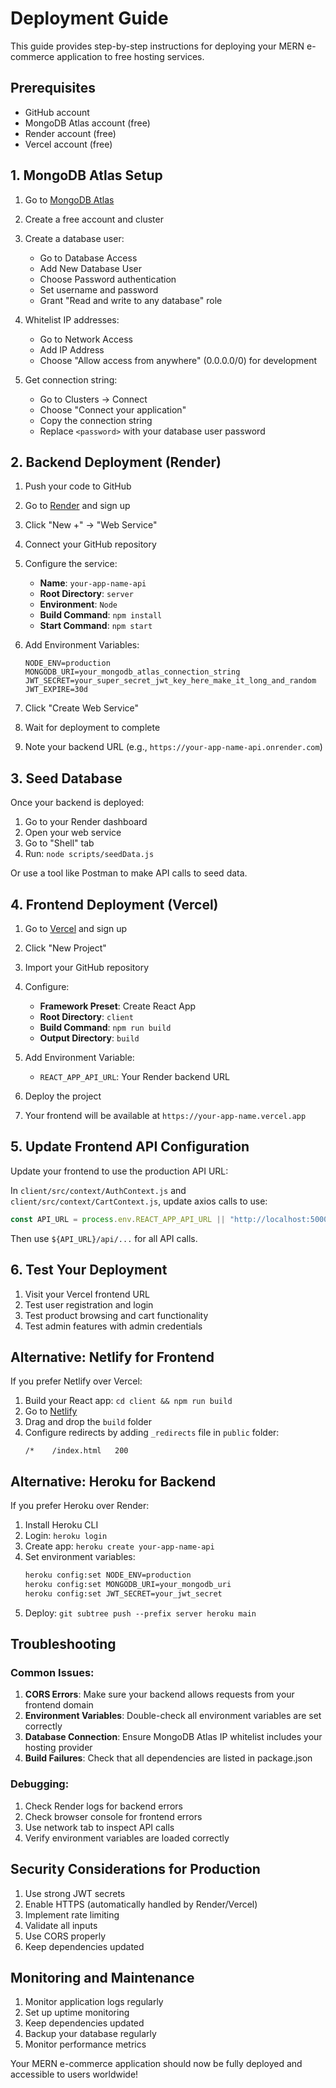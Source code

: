 # Deployment Guide

This guide provides step-by-step instructions for deploying your MERN e-commerce application to free hosting services.

## Prerequisites

- GitHub account
- MongoDB Atlas account (free)
- Render account (free)
- Vercel account (free)

## 1. MongoDB Atlas Setup

1. Go to [MongoDB Atlas](https://www.mongodb.com/atlas)
2. Create a free account and cluster
3. Create a database user:

   - Go to Database Access
   - Add New Database User
   - Choose Password authentication
   - Set username and password
   - Grant "Read and write to any database" role

4. Whitelist IP addresses:

   - Go to Network Access
   - Add IP Address
   - Choose "Allow access from anywhere" (0.0.0.0/0) for development

5. Get connection string:
   - Go to Clusters → Connect
   - Choose "Connect your application"
   - Copy the connection string
   - Replace `<password>` with your database user password

## 2. Backend Deployment (Render)

1. Push your code to GitHub
2. Go to [Render](https://render.com) and sign up
3. Click "New +" → "Web Service"
4. Connect your GitHub repository
5. Configure the service:

   - **Name**: `your-app-name-api`
   - **Root Directory**: `server`
   - **Environment**: `Node`
   - **Build Command**: `npm install`
   - **Start Command**: `npm start`

6. Add Environment Variables:

   ```
   NODE_ENV=production
   MONGODB_URI=your_mongodb_atlas_connection_string
   JWT_SECRET=your_super_secret_jwt_key_here_make_it_long_and_random
   JWT_EXPIRE=30d
   ```

7. Click "Create Web Service"
8. Wait for deployment to complete
9. Note your backend URL (e.g., `https://your-app-name-api.onrender.com`)

## 3. Seed Database

Once your backend is deployed:

1. Go to your Render dashboard
2. Open your web service
3. Go to "Shell" tab
4. Run: `node scripts/seedData.js`

Or use a tool like Postman to make API calls to seed data.

## 4. Frontend Deployment (Vercel)

1. Go to [Vercel](https://vercel.com) and sign up
2. Click "New Project"
3. Import your GitHub repository
4. Configure:

   - **Framework Preset**: Create React App
   - **Root Directory**: `client`
   - **Build Command**: `npm run build`
   - **Output Directory**: `build`

5. Add Environment Variable:

   - `REACT_APP_API_URL`: Your Render backend URL

6. Deploy the project
7. Your frontend will be available at `https://your-app-name.vercel.app`

## 5. Update Frontend API Configuration

Update your frontend to use the production API URL:

In `client/src/context/AuthContext.js` and `client/src/context/CartContext.js`, update axios calls to use:

```javascript
const API_URL = process.env.REACT_APP_API_URL || "http://localhost:5000";
```

Then use `${API_URL}/api/...` for all API calls.

## 6. Test Your Deployment

1. Visit your Vercel frontend URL
2. Test user registration and login
3. Test product browsing and cart functionality
4. Test admin features with admin credentials

## Alternative: Netlify for Frontend

If you prefer Netlify over Vercel:

1. Build your React app: `cd client && npm run build`
2. Go to [Netlify](https://netlify.com)
3. Drag and drop the `build` folder
4. Configure redirects by adding `_redirects` file in `public` folder:
   ```
   /*    /index.html   200
   ```

## Alternative: Heroku for Backend

If you prefer Heroku over Render:

1. Install Heroku CLI
2. Login: `heroku login`
3. Create app: `heroku create your-app-name-api`
4. Set environment variables:
   ```bash
   heroku config:set NODE_ENV=production
   heroku config:set MONGODB_URI=your_mongodb_uri
   heroku config:set JWT_SECRET=your_jwt_secret
   ```
5. Deploy: `git subtree push --prefix server heroku main`

## Troubleshooting

### Common Issues:

1. **CORS Errors**: Make sure your backend allows requests from your frontend domain
2. **Environment Variables**: Double-check all environment variables are set correctly
3. **Database Connection**: Ensure MongoDB Atlas IP whitelist includes your hosting provider
4. **Build Failures**: Check that all dependencies are listed in package.json

### Debugging:

1. Check Render logs for backend errors
2. Check browser console for frontend errors
3. Use network tab to inspect API calls
4. Verify environment variables are loaded correctly

## Security Considerations for Production

1. Use strong JWT secrets
2. Enable HTTPS (automatically handled by Render/Vercel)
3. Implement rate limiting
4. Validate all inputs
5. Use CORS properly
6. Keep dependencies updated

## Monitoring and Maintenance

1. Monitor application logs regularly
2. Set up uptime monitoring
3. Keep dependencies updated
4. Backup your database regularly
5. Monitor performance metrics

Your MERN e-commerce application should now be fully deployed and accessible to users worldwide!
